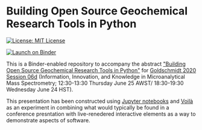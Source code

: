 # Building Open Source Geochemical Research Tools in Python

<a href="https://github.com/morganjwilliams/gs2020-python4geochem/blob/master/LICENSE" >
<img src="https://img.shields.io/badge/License-MIT-blue.svg" alt="License: MIT License">
</a>

[![Launch on Binder](https://mybinder.org/badge_logo.svg)](
https://mybinder.org/v2/gh/morganjwilliams/gs2020-python4geochem/develop?filepath=/voila/render/00_overview.ipynb
)

This is a Binder-enabled repository to accompany the abstract ["Building Open Source
Geochemical Research Tools in Python"](
https://goldschmidt.info/2020/abstracts/abstractView?id=2020003661)
for [Goldschmidt 2020 Session 06d](
https://goldschmidt.info/2020/program/programViewThemes#period_472_4728_12337)
(Information, Innovation, and Knowledge in Microanalytical Mass Spectrometry;
12:30-13:30 Thursday June 25 AWST/ 18:30-19:30 Wednesday June 24 HST).

This presentation has been constructed using
<a href="https://jupyter.org">Jupyter notebooks</a> and
<a href="https://voila.readthedocs.io">Voilà</a> as an experiment in combining what
would typically be found in a conference presntation with live-renedered interactive 
elements as a way to demonstrate aspects of software.
